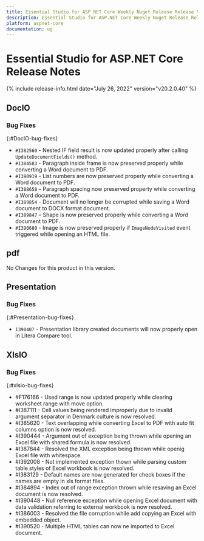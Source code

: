 ```yaml
---
title: Essential Studio for ASP.NET Core Weekly Nuget Release Release Notes  
description: Essential Studio for ASP.NET Core Weekly Nuget Release Release Notes  
platform: aspnet-core
documentation: ug
---
```


# Essential Studio for ASP.NET Core  Release Notes  

{% include release-info.html date="July 26, 2022"  version="v20.2.0.40" %} 





## DocIO

### Bug Fixes
{:#DocIO-bug-fixes}

- `#I382560` - Nested IF field result is now updated properly after calling `UpdateDocumentFields()` method.
- `#I384583` - Paragraph inside frame is now preserved properly while converting a Word document to PDF.
- `#I390919` - List numbers are now preserved properly while converting a Word document to PDF.
- `#I388658` – Paragraph spacing now preserved property while converting a Word document to PDF.
- `#I389854` - Document will no longer be corrupted while saving a Word document to DOCX format document.
- `#I389847` – Shape is now preserved properly while converting a Word document to PDF.
- `#I390680` - Image is now preserved properly if `ImageNodeVisited` event triggered while opening an HTML file.
## pdf

No Changes for this product in this version.

[//]: # "Delete the contents of this file while new content is added."

## Presentation

### Bug Fixes
{:#Presentation-bug-fixes}

- `I390407` - Presentation library created documents will now properly open in Litera Compare tool.
## XlsIO

### Bug Fixes
{:#xlsio-bug-fixes}

* \#F176166 - Used range is now updated properly while clearing worksheet range with move option. 
* \#I387111 - Cell values being rendered improperly due to invalid argument separator in Denmark culture is now resolved. 
* \#I385620 - Text overlapping while converting Excel to PDF with auto fit columns option is now resolved.
* \#I390444 - Argument out of exception being thrown while opening an Excel file with shared formula is now resolved.
* \#I387844 - Resolved the XML exception being thrown while openig Excel file with whitespace.
* \#I392008 - Not implemented exception thown while parsing custom table styles of Excel workbook is now resolved.
* \#I383129 - Default names are now generated for check boxes if the names are empty in xls format files.
* \#I384894 - Index out of range exception thrown while resaving an Excel document is now resolved.
* \#I390448 - Null reference exception while opening Excel document with data validation referring to external workbook is now resolved.
* \#I386003 - Resolved the file corruption while add copying an Excel with embedded object.
* \#I390520 - Multiple HTML tables can now ne imported to Excel document.

